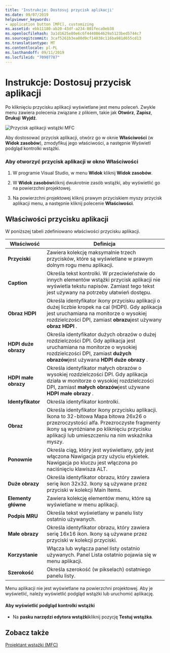 ```yaml
---
title: 'Instrukcje: Dostosuj przycisk aplikacji'
ms.date: 09/07/2019
helpviewer_keywords:
- application button [MFC], customizing
ms.assetid: ebb11180-ab20-43df-a234-801feca9eb38
ms.openlocfilehash: 3a1d1625e80e6c6f4440864629a5123bed5744c7
ms.sourcegitcommit: 3caf5261b3ea80d9cf14038c116ba981d655cd13
ms.translationtype: MT
ms.contentlocale: pl-PL
ms.lasthandoff: 09/11/2019
ms.locfileid: "70907787"
---
```

# <a name="how-to-customize-the-application-button"></a>Instrukcje: Dostosuj przycisk aplikacji

Po kliknięciu przycisku aplikacji wyświetlane jest menu poleceń. Zwykle menu zawiera polecenia związane z plikiem, takie jak **Otwórz**, **Zapisz**, **Drukuj**i **Wyjdź**.

![Przycisk aplikacji wstążki MFC](../mfc/media/application_button.png "Przycisk aplikacji wstążki MFC")

Aby dostosować przycisk aplikacji, otwórz go w oknie **Właściwości** (w **Widok zasobów**), zmodyfikuj jego właściwości, a następnie Wyświetl podgląd kontrolki wstążki.

### <a name="to-open-the-application-button-in-the-properties-window"></a>Aby otworzyć przycisk aplikacji w okno Właściwości

1. W programie Visual Studio, w menu **Widok** kliknij **Widok zasobów**.

1. W **Widok zasobów**kliknij dwukrotnie zasób wstążki, aby wyświetlić go na powierzchni projektowej.

1. Na powierzchni projektowej kliknij prawym przyciskiem myszy przycisk aplikacji menu, a następnie kliknij polecenie **Właściwości**.

## <a name="application-button-properties"></a>Właściwości przycisku aplikacji

W poniższej tabeli zdefiniowano właściwości przycisku aplikacji.

|Właściwość|Definicja|
|--------------|----------------|
|**Przyciski**|Zawiera kolekcję maksymalnie trzech przycisków, które są wyświetlane w prawym dolnym rogu menu aplikacji.|
|**Caption**|Określa tekst kontrolki. W przeciwieństwie do innych elementów wstążki przycisk aplikacji nie wyświetla tekstu napisów. Zamiast tego tekst jest używany na potrzeby ułatwień dostępu.|
|**Obraz HDPI**|Określa identyfikator ikony przycisku aplikacji o dużej liczbie kropek na cal (HDPI). Gdy aplikacja jest uruchamiana na monitorze o wysokiej rozdzielczości DPI, zamiast **obrazu**jest używany **obraz HDPI** .|
|**HDPI duże obrazy**|Określa identyfikator dużych obrazów o dużej rozdzielczości DPI. Gdy aplikacja jest uruchamiana na monitorze o wysokiej rozdzielczości DPI, zamiast **dużych obrazów**jest używana **HDPI duże obrazy** .|
|**HDPI małe obrazy**|Określa identyfikator małych obrazów o wysokiej rozdzielczości DPI. Gdy aplikacja działa w monitorze o wysokiej rozdzielczości DPI, zamiast **małych obrazów**jest używane **HDPI małe obrazy** .|
|**Identyfikator**|Określa identyfikator kontrolki.|
|**Obraz**|Określa identyfikator ikony przycisku aplikacji. Ikona to 32-bitowa Mapa bitowa 26x26 o przezroczystości alfa. Przezroczyste fragmenty ikony są wyróżniane po kliknięciu przycisku aplikacji lub umieszczeniu na nim wskaźnika myszy.|
|**Ponownie**|Określa ciąg, który jest wyświetlany, gdy jest włączona Nawigacja przy użyciu etykietek. Nawigacja po kluczu jest włączona po naciśnięciu klawisza ALT.|
|**Duże obrazy**|Określa identyfikator obrazu, który zawiera serię ikon 32x32. Ikony są używane przez przyciski w kolekcji Main Items.|
|**Elementy główne**|Zawiera kolekcję elementów menu, które są wyświetlane w menu aplikacji.|
|**Podpis MRU**|Określa tekst wyświetlany w panelu listy ostatnio używanych.|
|**Małe obrazy**|Określa identyfikator obrazu, który zawiera serię 16x16 ikon. Ikony są używane przez przyciski w kolekcji przyciski.|
|**Korzystanie**|Włącza lub wyłącza panel listy ostatnio używanych. Panel Lista ostatnio pojawia się w menu aplikacji.|
|**Szerokość**|Określa szerokość (w pikselach) ostatniego panelu listy.|

Menu aplikacji nie jest wyświetlane na powierzchni projektowej. Aby je wyświetlić, należy wyświetlić podgląd wstążki lub uruchomić aplikację.

#### <a name="to-preview-the-ribbon-control"></a>Aby wyświetlić podgląd kontrolki wstążki

- Na **pasku narzędzi edytora wstążki**kliknij pozycję **Testuj wstążka**.

## <a name="see-also"></a>Zobacz także

[Projektant wstążki (MFC)](../mfc/ribbon-designer-mfc.md)
